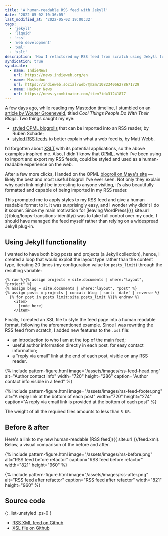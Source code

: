```yaml
---
title: 'A human-readable RSS feed with Jekyll'
date: '2022-05-02 10:36:05'
last_modified_at: '2022-05-02 19:00:32'
tags: 
  - 'jekyll'
  - 'liquid'
  - 'rss'
  - 'web development'
  - 'xml'
  - 'xslt'
description: 'How I refactored my RSS feed from scratch using Jekyll functionalities, and applying XSLT for presentation to render a human-readable XML feed.'
syndication: true
syndicate:
  - name: IndieNews
    url: https://news.indieweb.org/en
  - name: Mastodon
    url: https://indieweb.social/web/@m2m/108234066278671729
  - name: Hacker News
    url: https://news.ycombinator.com/item?id=31241877
---
```

A few days ago, while reading my Mastodon timeline, I stumbled on an [article by Wouter Groeneveld](https://brainbaking.com/post/2022/04/cool-things-people-do-with-their-blogs/), titled *Cool Things People Do With Their Blogs*. Two things caught my eye: 

- [styled OPML blogrolls](https://rubenerd.com/omake.opml) that can be imported into an RSS reader, by Ruben Schade;
- [styled RSS feeds](http://interconnected.org/home/feed) to better explain what a web feed is, by Matt Webb.

I’d forgotten about [XSLT](https://en.wikipedia.org/wiki/XSLT) with its potential applications, so the above examples inspired me. Also, I didn't know that [OPML](http://opml.org/spec2.opml), which I’ve been using to import and export my RSS feeds, could be styled and used as a human-readable experience on the web.

After a few more clicks, I landed on the OPML [blogroll on Maya's site](https://maya.land/blogroll.opml) — likely the best and most useful blogroll I’ve ever seen. Not only they explain why each link might be interesting to anyone visiting, it’s also beautifully formatted and capable of being imported in my RSS reader.

This prompted me to apply styles to my RSS feed and give a human readable format to it. It was surprisingly easy, and I wonder why didn't I do it sooner. Since my main motivation for [leaving WordPress]({{ site.url }}/blog/loops-transitions-identity/) was to take full control over my code, I should have managed the feed myself rather than relying on a widespread Jekyll plug-in.

## Using Jekyll functionality

I wanted to have both blog posts and projects (a Jekyll collection), hence, I created a loop that would exploit the layout type rather than the content type, iterating 20 times (my configuration value for `posts_limit`) through the resulting variable:

```liquid
{% raw %}{% assign projects = site.documents | where:"layout", "project" %}
{% assign blog = site.documents | where:"layout", "post" %}
{% assign posts = projects | concat: blog | sort: 'date' | reverse %}
  {% for post in posts limit:site.posts_limit %}{% endraw %}
    <item>
      [code here]
    </item>
```

Finally, I created an XSL file to style the feed page into a human readable format, following the aforementioned example. Since I was rewriting the RSS feed from scratch, I added new features to the `.xsl` file:

- an introduction to who I am at the top of the main feed;
- useful author information directly in each post, for easy contact information;
- a "reply via email" link at the end of each post, visible on any RSS reader.

{% include pattern-figure.html image="/assets/images/rss-feed-head.png" alt="Author contact info" width="720" height="286" caption="Author contact info visible in a feed" %}

{% include pattern-figure.html image="/assets/images/rss-feed-footer.png" alt="A reply link at the bottom of each post" width="720" height="274" caption="A reply via email link is provided at the bottom of each post" %}

The weight of all the required files amounts to less than `5 KB`.

## Before & after

Here's a link to my new human-readable [RSS feed]({{ site.url }}/feed.xml). Below, a visual comparison of the before and after.

{% include pattern-figure.html image="/assets/images/rss-before.png" alt="RSS feed before refactor" caption="RSS feed before refactor" width="821" height="960" %}

{% include pattern-figure.html image="/assets/images/rss-after.png" alt="RSS feed after refactor" caption="RSS feed after refactor" width="821" height="960" %}

## Source code

{: .list-unstyled .ps-0 }
- [RSS XML feed on Github](https://github.com/simonesilvestroni/m2m-website/blob/main/feed.xml)
- [XSL file on Github](https://github.com/simonesilvestroni/m2m-website/blob/main/feed.xsl)
